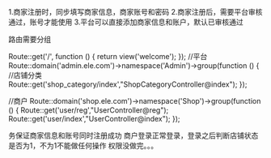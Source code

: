 1.商家注册时，同步填写商家信息，商家账号和密码
2.商家注册后，需要平台审核通过，账号才能使用
3.平台可以直接添加商家信息和账户，默认已审核通过



路由需要分组

Route::get('/', function () {
    return view('welcome');
});
//平台
Route::domain('admin.ele.com')->namespace('Admin')->group(function () {
    //店铺分类
    Route::get('shop_category/index',"ShopCategoryController@index");
    });

//商户
Route::domain('shop.ele.com')->namespace('Shop')->group(function () {
    Route::get('user/reg',"UserController@reg");
    Route::get('user/index',"UserController@index");
});


务保证商家信息和账号同时注册成功
商户登录正常登录，登录之后判断店铺状态是否为1，不为1不能做任何操作
权限没做完。。。